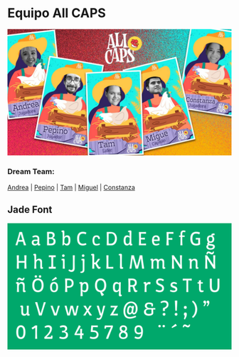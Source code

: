 # Equipo All CAPS
![Equipo All CAPS](./Imagenes/equipo.jpeg)

### Dream Team:
[Andrea](https://www.instagram.com/_andrea.buendia/) | [Pepino](https://www.instagram.com/pepsjj/) | [Tam](https://www.instagram.com/__tam.s/) | [Miguel](https://www.instagram.com/killetter/) | [Constanza](https://www.instagram.com/constanzarizzo/)

## Jade Font

![Jade font](./Imagenes/S-Jade-AC.png)
